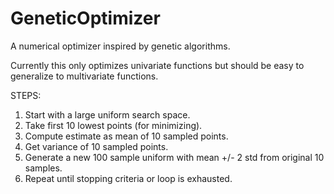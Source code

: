 # GeneticOptimizer
A numerical optimizer inspired by genetic algorithms.

Currently this only optimizes univariate functions but should be easy to generalize to multivariate functions.

STEPS:
1. Start with a large uniform search space.
2. Take first 10 lowest points (for minimizing).
3. Compute estimate as mean of 10 sampled points.
4. Get variance of 10 sampled points.
5. Generate a new 100 sample uniform with mean +/- 2 std from original 10 samples.
6. Repeat until stopping criteria or loop is exhausted.
